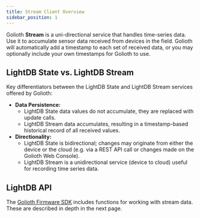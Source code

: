 ```yaml
---
title: Stream Client Overview
sidebar_position: 1
---
```


Golioth **Stream** is a uni-directional service that handles time-series data.
Use it to accumulate sensor data received from devices in the field. Golioth
will automatically add a timestamp to each set of received data, or you may
optionally include your own timestamps for Golioth to use.

## LightDB State vs. LightDB Stream

Key differentiators between the LightDB State and LightDB Stream services
offered by Golioth:

* **Data Persistence:**
    * LightDB State data values do not accumulate, they are replaced with update
      calls.
    * LightDB Stream data accumulates, resulting in a timestamp-based historical
      record of all received values.
* **Directionality:**
    * LightDB State is bidirectional; changes may originate from either the
      device or the cloud (e.g. via a REST API call or changes made on the
      Golioth Web Console).
    * LightDB Stream is a unidirectional service (device to cloud) useful for
      recording time series data.

## LightDB API

The [Golioth Firmware SDK](https://github.com/golioth/golioth-firmware-sdk)
includes functions for working with stream data. These are described in depth
in the next page.
